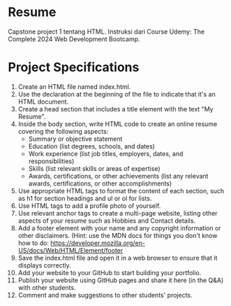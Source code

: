# Resume
Capstone project 1 tentang HTML. Instruksi dari Course Udemy: The Complete 2024 Web Development Bootcamp.

# Project Specifications
  1. Create an HTML file named index.html.
  2. Use the <!DOCTYPE html> declaration at the beginning of the file to indicate that it's an HTML document.
  3. Create a head section that includes a title element with the text "My Resume".
  4. Inside the body section, write HTML code to create an online resume covering the following aspects:
      - Summary or objective statement
      - Education (list degrees, schools, and dates)
      - Work experience (list job titles, employers, dates, and responsibilities)
      - Skills (list relevant skills or areas of expertise)
      - Awards, certifications, or other achievements (list any relevant awards, certifications, or other accomplishments)
  5. Use appropriate HTML tags to format the content of each section, such as h1 for section headings and ul or ol for lists.
  6. Use HTML tags to add a profile photo of yourself.
  7. Use relevant anchor tags to create a multi-page website, listing other aspects of your resume such as Hobbies and Contact details.
  8. Add a footer element with your name and any copyright information or other disclaimers. (Hint: use the MDN docs for things you don't know how to do: https://developer.mozilla.org/en-US/docs/Web/HTML/Element/footer
  9. Save the index.html file and open it in a web browser to ensure that it displays correctly.
  10. Add your website to your GitHub to start building your portfolio.
  11. Publish your website using GitHub pages and share it here (in the Q&A) with other students.
  12. Comment and make suggestions to other students' projects.
